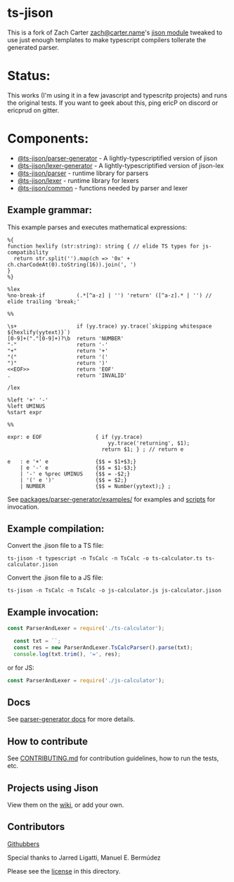 ts-jison
=====

This is a fork of Zach Carter <zach@carter.name>'s [jison module](https://www.npmjs.com/package/jison) tweaked to use just enough templates to make typescript compilers tollerate the generated parser.

Status:
=====

This works (I'm using it in a few javascript and typescritp projects) and runs the original tests. If you want to geek about this, ping ericP on discord or ericprud on gitter.

Components:
=====
* [@ts-jison/parser-generator](http://github.com/ericprud/ts-jison/tree/main/packages/parser-generator) - A lightly-typescriptified version of jison
* [@ts-jison/lexer-generator](http://github.com/ericprud/ts-jison/tree/main/packages/lexer-generator) - A lightly-typescriptified version of jison-lex
* [@ts-jison/parser](http://github.com/ericprud/ts-jison/tree/main/packages/parser) - runtime library for parsers
* [@ts-jison/lexer](http://github.com/ericprud/ts-jison/tree/main/packages/lexer) - runtime library for lexers
* [@ts-jison/common](http://github.com/ericprud/ts-jison/tree/main/packages/common) - functions needed by parser and lexer

## Example grammar:
This example parses and executes mathematical expressions:
``` antlr
%{
function hexlify (str:string): string { // elide TS types for js-compatibility
  return str.split('').map(ch => '0x' + ch.charCodeAt(0).toString(16)).join(', ')
}
%}

%lex
%no-break-if          (.*[^a-z] | '') 'return' ([^a-z].* | '') // elide trailing 'break;'

%%

\s+                   if (yy.trace) yy.trace(`skipping whitespace ${hexlify(yytext)}`)
[0-9]+("."[0-9]+)?\b  return 'NUMBER'
"-"                   return '-'
"+"                   return '+'
"("                   return '('
")"                   return ')'
<<EOF>>               return 'EOF'
.                     return 'INVALID'

/lex

%left '+' '-'
%left UMINUS
%start expr

%%

expr: e EOF                 { if (yy.trace)
                                yy.trace('returning', $1);
                              return $1; } ; // return e

e   : e '+' e               {$$ = $1+$3;}
    | e '-' e               {$$ = $1-$3;}
    | '-' e %prec UMINUS    {$$ = -$2;}
    | '(' e ')'             {$$ = $2;}
    | NUMBER                {$$ = Number(yytext);} ;
```
See [packages/parser-generator/examples/](packages/parser-generator/examples/) for examples and [scripts](packages/parser-generator/package.json) for invocation.


## Example compilation:
Convert the .jison file to a TS file:
``` shell
ts-jison -t typescript -n TsCalc -n TsCalc -o ts-calculator.ts ts-calculator.jison
```

Convert the .jison file to a JS file:
``` shell
ts-jison -n TsCalc -n TsCalc -o js-calculator.js js-calculator.jison
```

## Example invocation:
``` typescript
const ParserAndLexer = require('./ts-calculator');

  const txt = ``;
  const res = new ParserAndLexer.TsCalcParser().parse(txt);
  console.log(txt.trim(), '=', res);
```
or for JS:
``` typescript
const ParserAndLexer = require('./js-calculator');
```

## Docs
See [parser-generator docs](http://github.com/ericprud/ts-jison/tree/main/packages/parser-generator) for more details.


How to contribute
-----------------

See [CONTRIBUTING.md](https://github.com/zaach/jison/blob/main/CONTRIBUTING.md) for contribution guidelines, how to run the tests, etc.

Projects using Jison
------------------

View them on the [wiki](https://github.com/zaach/jison/wiki/ProjectsUsingJison), or add your own.


Contributors
------------
[Githubbers](http://github.com/zaach/jison/contributors)

Special thanks to Jarred Ligatti, Manuel E. Bermúdez 

Please see the [license](LICENSE) in this directory.

  [1]: http://dinosaur.compilertools.net/bison/bison_4.html

